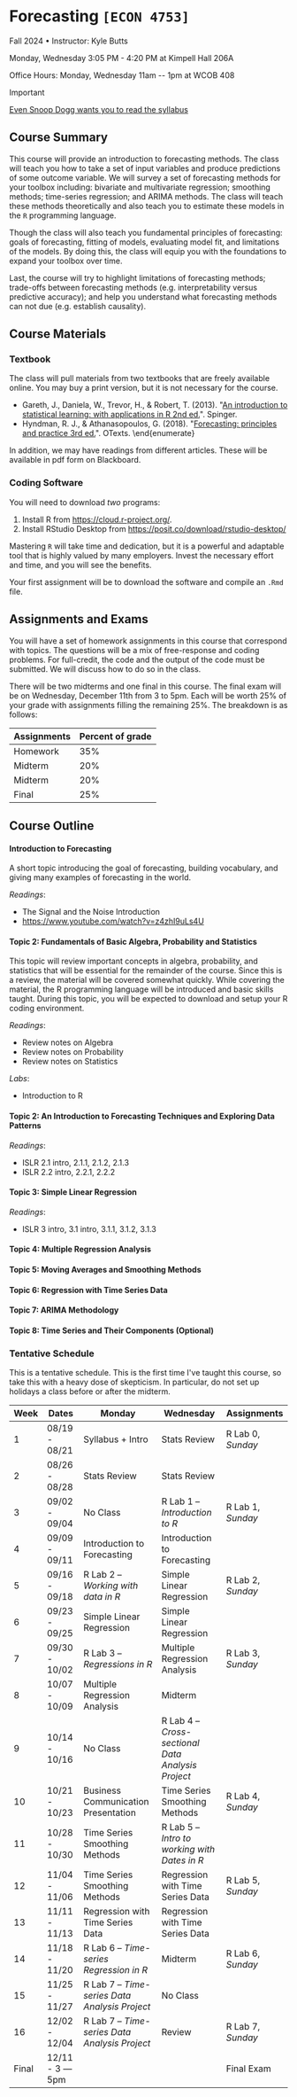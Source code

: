 # Forecasting `[ECON 4753]`

Fall 2024 • Instructor: Kyle Butts

Monday, Wednesday 3:05 PM - 4:20 PM at Kimpell Hall 206A

Office Hours: Monday, Wednesday 11am -- 1pm at WCOB 408

> [!IMPORTANT]
> 
> [Even Snoop Dogg wants you to read the syllabus](https://www.cameo.com/recipient/5f2b392a0299b100202e624a)


## Course Summary

This course will provide an introduction to forecasting methods. The class will teach you how to take a set of input variables and produce predictions of some outcome variable. We will survey a set of forecasting methods for your toolbox including: bivariate and multivariate regression; smoothing methods; time-series regression; and ARIMA methods. The class will teach these methods theoretically and also teach you to estimate these models in the `R` programming language.

Though the class will also teach you fundamental principles of forecasting: goals of forecasting, fitting of models, evaluating model fit, and limitations of the models. By doing this, the class will equip you with the foundations to expand your toolbox over time. 

Last, the course will try to highlight limitations of forecasting methods; trade-offs between forecasting methods (e.g. interpretability versus predictive accuracy); and help you understand what forecasting methods can not due (e.g. establish causality). 

## Course Materials

### Textbook

The class will pull materials from two textbooks that are freely available online. You may buy a print version, but it is not necessary for the course. 

- Gareth, J., Daniela, W., Trevor, H., \& Robert, T. (2013). "[An introduction to statistical learning: with applications in R 2nd ed.](https://www.statlearning.com)". Spinger.
- Hyndman, R. J., \& Athanasopoulos, G. (2018). "[Forecasting: principles and practice 3rd ed.](https://otexts.com/fpp3/)". OTexts.
\end{enumerate}

In addition, we may have readings from different articles. These will be available in pdf form on Blackboard.

### Coding Software

You will need to download *two* programs:
1. Install R from <https://cloud.r-project.org/>.
2. Install RStudio Desktop from <https://posit.co/download/rstudio-desktop/>

Mastering `R` will take time and dedication, but it is a powerful and adaptable tool that is highly valued by many employers. Invest the necessary effort and time, and you will see the benefits.

Your first assignment will be to download the software and compile an `.Rmd` file.

## Assignments and Exams

You will have a set of homework assignments in this course that correspond with topics. The questions will be a mix of free-response and coding problems. For full-credit, the code and the output of the code must be submitted. We will discuss how to do so in the class. 

There will be two midterms and one final in this course. The final exam will be on Wednesday, December 11th from 3 to 5pm. Each will be worth 25\% of your grade with assignments filling the remaining 25\%. The breakdown is as follows:

| Assignments | Percent of grade |
|-------------|------------------|
| Homework    | 35%              |
| Midterm     | 20%              |
| Midterm     | 20%              |
| Final       | 25%              | 


## Course Outline

#### Introduction to Forecasting 

A short topic introducing the goal of forecasting, building vocabulary, and giving many examples of forecasting in the world. 

*Readings*: 

- The Signal and the Noise Introduction
- https://www.youtube.com/watch?v=z4zhI9uLs4U

#### Topic 2: Fundamentals of Basic Algebra, Probability and Statistics

This topic will review important concepts in algebra, probability, and statistics that will be essential for the remainder of the course. Since this is a review, the material will be covered somewhat quickly. While covering the material, the R programming language will be introduced and basic skills taught. During this topic, you will be expected to download and setup your R coding environment.

*Readings*: 
- Review notes on Algebra
- Review notes on Probability
- Review notes on Statistics 

*Labs*:
- Introduction to R

#### Topic 2: An Introduction to Forecasting Techniques and Exploring Data Patterns

*Readings*:
- ISLR 2.1 intro, 2.1.1, 2.1.2, 2.1.3
- ISLR 2.2 intro, 2.2.1, 2.2.2

#### Topic 3: Simple Linear Regression

*Readings*: 
- ISLR 3 intro, 3.1 intro, 3.1.1, 3.1.2, 3.1.3

#### Topic 4: Multiple Regression Analysis


#### Topic 5: Moving Averages and Smoothing Methods


#### Topic 6: Regression with Time Series Data


#### Topic 7: ARIMA Methodology


#### Topic 8: Time Series and Their Components (Optional)


### Tentative Schedule

This is a tentative schedule. This is the first time I've taught this course, so take this with a heavy dose of skepticism. In particular, do not set up holidays a class before or after the midterm. 

<!-- Schedule -->
| Week | Dates | Monday | Wednesday | Assignments |
|----|----|----|----|----|
| 1 | 08/19 - 08/21 | Syllabus + Intro | Stats Review | R Lab 0, *Sunday* |
| 2 | 08/26 - 08/28 | Stats Review | Stats Review |  |
| 3 | 09/02 - 09/04 | No Class | R Lab 1 – *Introduction to R* | R Lab 1, *Sunday* |
| 4 | 09/09 - 09/11 | Introduction to Forecasting | Introduction to Forecasting |  |
| 5 | 09/16 - 09/18 | R Lab 2 – *Working with data in R* | Simple Linear Regression | R Lab 2, *Sunday* |
| 6 | 09/23 - 09/25 | Simple Linear Regression | Simple Linear Regression |  |
| 7 | 09/30 - 10/02 | R Lab 3 – *Regressions in R* | Multiple Regression Analysis | R Lab 3, *Sunday* |
| 8 | 10/07 - 10/09 | Multiple Regression Analysis | Midterm |  |
| 9 | 10/14 - 10/16 | No Class | R Lab 4 – *Cross-sectional Data Analysis Project* |  |
| 10 | 10/21 - 10/23 | Business Communication Presentation | Time Series Smoothing Methods | R Lab 4, *Sunday* |
| 11 | 10/28 - 10/30 | Time Series Smoothing Methods | R Lab 5 – *Intro to working with Dates in R* |  |
| 12 | 11/04 - 11/06 | Time Series Smoothing Methods | Regression with Time Series Data | R Lab 5, *Sunday* |
| 13 | 11/11 - 11/13 | Regression with Time Series Data | Regression with Time Series Data |  |
| 14 | 11/18 - 11/20 | R Lab 6 – *Time-series Regression in R* | Midterm | R Lab 6, *Sunday* |
| 15 | 11/25 - 11/27 | R Lab 7 – *Time-series Data Analysis Project* | No Class |  |
| 16 | 12/02 - 12/04 | R Lab 7 – *Time-series Data Analysis Project* | Review | R Lab 7, *Sunday* |
| Final | 12/11 - 3 — 5pm |  |  | Final Exam |
<!-- Schedule -->

